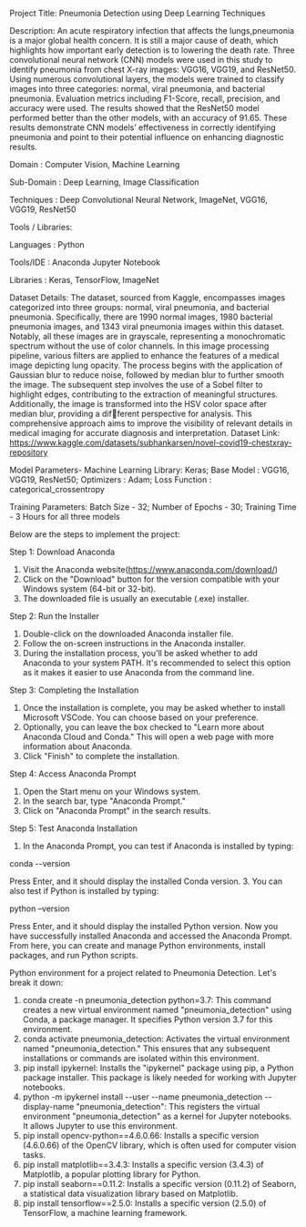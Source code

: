 Project Title: Pneumonia Detection using Deep Learning Techniques

Description: 
An acute respiratory infection that affects the lungs,pneumonia is a major global health concern. It is still a major cause of death, which highlights how important early detection is to lowering the death rate. Three convolutional neural network (CNN) models were used in this study to identify pneumonia from chest X-ray images: VGG16, VGG19, and ResNet50. Using numerous convolutional layers, the models were trained to classify images into three categories: normal, viral pneumonia, and bacterial pneumonia. Evaluation metrics including F1-Score, recall, precision, and accuracy were used. The results showed that the ResNet50 model performed better than the other models, with an accuracy of 91.65. These results demonstrate CNN models’ effectiveness in correctly identifying pneumonia and point to their potential influence on enhancing diagnostic results.

Domain             : Computer Vision, Machine Learning

Sub-Domain         : Deep Learning, Image Classification

Techniques         : Deep Convolutional Neural Network, ImageNet, VGG16, VGG19, ResNet50

Tools / Libraries:

Languages               : Python

Tools/IDE               : Anaconda Jupyter Notebook

Libraries               : Keras, TensorFlow, ImageNet


Dataset Details:
The dataset, sourced from Kaggle, encompasses images categorized into three groups: normal, viral pneumonia, and bacterial pneumonia. Specifically, there are 1990 normal images, 1980 bacterial pneumonia images, and 1343 viral pneumonia images within this dataset. Notably, all these images are in grayscale, representing a monochromatic spectrum without the use of color channels. In this image processing pipeline, various filters are applied to enhance the features of a medical image depicting lung opacity. The process begins with the application of Gaussian blur to reduce noise, followed by median blur to further smooth the image. The subsequent step involves the use of a Sobel filter to highlight edges, contributing to the extraction of meaningful structures. Additionally, the image is transformed into the HSV color space after median blur, providing a different perspective for analysis. This comprehensive approach aims to improve the visibility of relevant details in medical imaging for accurate diagnosis and interpretation.
Dataset Link: https://www.kaggle.com/datasets/subhankarsen/novel-covid19-chestxray-repository

Model Parameters-
Machine Learning Library: Keras;
Base Model              : VGG16, VGG19, ResNet50;
Optimizers              : Adam;
Loss Function           : categorical_crossentropy

Training Parameters: 
Batch Size              - 32;
Number of Epochs        - 30;
Training Time           - 3 Hours for all three models

Below are the steps to implement the project:

Step 1: Download Anaconda
1.	Visit the Anaconda website(https://www.anaconda.com/download/)
2.	Click on the "Download" button for the version compatible with your Windows system (64-bit or 32-bit).
3.	The downloaded file is usually an executable (.exe) installer.

Step 2: Run the Installer
1.	Double-click on the downloaded Anaconda installer file.
2.	Follow the on-screen instructions in the Anaconda installer.
3.	During the installation process, you'll be asked whether to add Anaconda to your system PATH. It's recommended to select this option as it makes it easier to use Anaconda from the command line.

Step 3: Completing the Installation
1.	Once the installation is complete, you may be asked whether to install Microsoft VSCode. You can choose based on your preference.
2.	Optionally, you can leave the box checked to "Learn more about Anaconda Cloud and Conda." This will open a web page with more information about Anaconda.
3.	Click "Finish" to complete the installation.

Step 4: Access Anaconda Prompt
1.	Open the Start menu on your Windows system.
2.	In the search bar, type "Anaconda Prompt."
3.	Click on "Anaconda Prompt" in the search results.

Step 5: Test Anaconda Installation
1.	In the Anaconda Prompt, you can test if Anaconda is installed by typing:
   
conda --version

Press Enter, and it should display the installed Conda version.
3.	You can also test if Python is installed by typing:
   
python –version

Press Enter, and it should display the installed Python version.
Now you have successfully installed Anaconda and accessed the Anaconda Prompt. From here, you can create and manage Python environments, install packages, and run Python scripts.

Python environment for a project related to Pneumonia Detection. 
Let's break it down:
1.	conda create -n pneumonia_detection python=3.7: This command creates a new virtual environment named "pneumonia_detection" using Conda, a package manager. It specifies Python version 3.7 for this environment.
2.	conda activate pneumonia_detection: Activates the virtual environment named "pneumonia_detection." This ensures that any subsequent installations or commands are isolated within this environment.
3.	pip install ipykernel: Installs the "ipykernel" package using pip, a Python package installer. This package is likely needed for working with Jupyter notebooks.
4.	python -m ipykernel install --user --name pneumonia_detection --display-name "pneumonia_detection": This registers the virtual environment "pneumonia_detection" as a kernel for Jupyter notebooks. It allows Jupyter to use this environment.
5.	pip install opencv-python==4.6.0.66: Installs a specific version (4.6.0.66) of the OpenCV library, which is often used for computer vision tasks.
6.	pip install matplotlib==3.4.3: Installs a specific version (3.4.3) of Matplotlib, a popular plotting library for Python.
7.	pip install seaborn==0.11.2: Installs a specific version (0.11.2) of Seaborn, a statistical data visualization library based on Matplotlib.
8.	pip install tensorflow==2.5.0: Installs a specific version (2.5.0) of TensorFlow, a machine learning framework.


